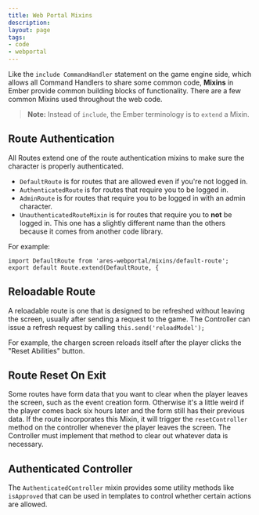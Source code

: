 ```yaml
---
title: Web Portal Mixins
description:
layout: page
tags: 
- code
- webportal
---
```


Like the `include CommandHandler` statement on the game engine side, which allows all Command Handlers to share some common code, **Mixins** in Ember provide common building blocks of functionality.  There are a few common Mixins used throughout the web code.

> <i class="fa fa-exclamation-triangle"></i> **Note:** Instead of `include`, the Ember terminology is to `extend` a Mixin.

## Route Authentication

All Routes extend one of the route authentication mixins to make sure the character is properly authenticated.

* `DefaultRoute` is for routes that are allowed even if you're not logged in.
* `AuthenticatedRoute` is for routes that require you to be logged in.
* `AdminRoute` is for routes that require you to be logged in with an admin character.
* `UnauthenticatedRouteMixin` is for routes that require you to **not** be logged in.  This one has a slightly different name than the others because it comes from another code library.

For example:

    import DefaultRoute from 'ares-webportal/mixins/default-route';
    export default Route.extend(DefaultRoute, {

## Reloadable Route

A reloadable route is one that is designed to be refreshed without leaving the screen, usually after sending a request to the game.  The Controller can issue a refresh request by calling `this.send('reloadModel');`

For example, the chargen screen reloads itself after the player clicks the "Reset Abilities" button.

## Route Reset On Exit

Some routes have form data that you want to clear when the player leaves the screen, such as the event creation form.  Otherwise it's a little weird if the player comes back six hours later and the form still has their previous data.  If the route incorporates this Mixin, it will trigger the `resetController` method on the controller whenever the player leaves the screen.  The Controller must implement that method to clear out whatever data is necessary.

## Authenticated Controller

The `AuthenticatedController` mixin provides some utility methods like `isApproved` that can be used in templates to control whether certain actions are allowed.